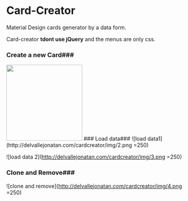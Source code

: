 # Card-Creator
Material Design cards generator by a data form.

Card-creator **tdont use jQuery** and the menus are only css.

### Create a new Card###
<img src="http://delvallejonatan.com/cardcreator/img/1.png" width="200" height="200" />
### Load data###
![load data1](http://delvallejonatan.com/cardcreator/img/2.png =250)

![load data 2](http://delvallejonatan.com/cardcreator/img/3.png =250)

### Clone and Remove###
![clone and remove](http://delvallejonatan.com/cardcreator/img/4.png =250)

